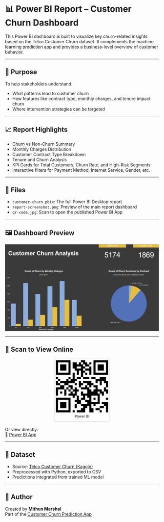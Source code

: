 
# 📊 Power BI Report – Customer Churn Dashboard

This Power BI dashboard is built to visualize key churn-related insights based on the Telco Customer Churn dataset. It complements the machine learning prediction app and provides a business-level overview of customer behavior.

---

## 🧠 Purpose

To help stakeholders understand:
- What patterns lead to customer churn
- How features like contract type, monthly charges, and tenure impact churn
- Where intervention strategies can be targeted

---

## 📈 Report Highlights

- Churn vs Non-Churn Summary
- Monthly Charges Distribution
- Customer Contract Type Breakdown
- Tenure and Churn Analysis
- KPI Cards for Total Customers, Churn Rate, and High-Risk Segments
- Interactive filters for Payment Method, Internet Service, Gender, etc.

---

## 📁 Files

- `customer-churn.pbix`: The full Power BI Desktop report
- `report-screenshot.png`: Preview of the main report dashboard
- `qr-code.jpg`: Scan to open the published Power BI App

---

## 🖼️ Dashboard Preview

<p align="center">
  <img src="report-screenshot.png" width="700" />
</p>

---

## 📱 Scan to View Online

<p align="center">
  <img src="qr-code.jpg" width="180" />
</p>

Or view directly:  
🔗 [Power BI App](https://app.powerbi.com/Redirect?action=OpenApp&appId=76c1d8d4-234b-497c-93e1-41eca07c048d&ctid=e8fe393e-b0c7-4e81-addc-84295f3382c5&experience=power-bi)

---

## 📂 Dataset

- Source: [Telco Customer Churn (Kaggle)](https://www.kaggle.com/datasets/blastchar/telco-customer-churn)
- Preprocessed with Python, exported to CSV
- Predictions integrated from trained ML model

---

## 🙌 Author

Created by **Mithun Marshal**  
Part of the [Customer Churn Prediction App](https://github.com/9mithun9/customer-churn-prediction-app)
